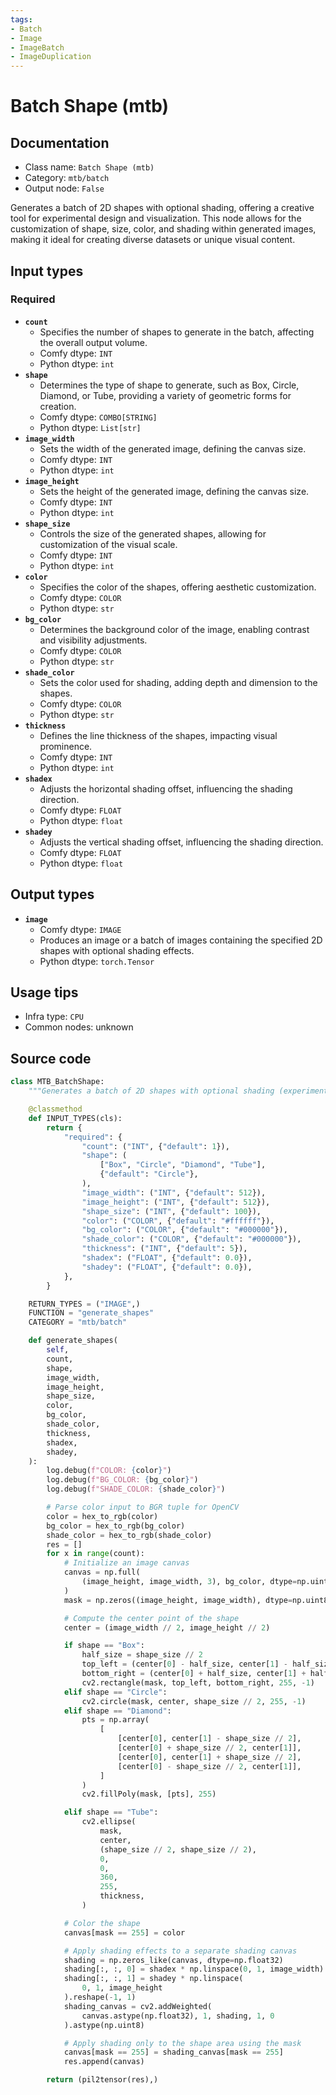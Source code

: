```yaml
---
tags:
- Batch
- Image
- ImageBatch
- ImageDuplication
---
```


# Batch Shape (mtb)
## Documentation
- Class name: `Batch Shape (mtb)`
- Category: `mtb/batch`
- Output node: `False`

Generates a batch of 2D shapes with optional shading, offering a creative tool for experimental design and visualization. This node allows for the customization of shape, size, color, and shading within generated images, making it ideal for creating diverse datasets or unique visual content.
## Input types
### Required
- **`count`**
    - Specifies the number of shapes to generate in the batch, affecting the overall output volume.
    - Comfy dtype: `INT`
    - Python dtype: `int`
- **`shape`**
    - Determines the type of shape to generate, such as Box, Circle, Diamond, or Tube, providing a variety of geometric forms for creation.
    - Comfy dtype: `COMBO[STRING]`
    - Python dtype: `List[str]`
- **`image_width`**
    - Sets the width of the generated image, defining the canvas size.
    - Comfy dtype: `INT`
    - Python dtype: `int`
- **`image_height`**
    - Sets the height of the generated image, defining the canvas size.
    - Comfy dtype: `INT`
    - Python dtype: `int`
- **`shape_size`**
    - Controls the size of the generated shapes, allowing for customization of the visual scale.
    - Comfy dtype: `INT`
    - Python dtype: `int`
- **`color`**
    - Specifies the color of the shapes, offering aesthetic customization.
    - Comfy dtype: `COLOR`
    - Python dtype: `str`
- **`bg_color`**
    - Determines the background color of the image, enabling contrast and visibility adjustments.
    - Comfy dtype: `COLOR`
    - Python dtype: `str`
- **`shade_color`**
    - Sets the color used for shading, adding depth and dimension to the shapes.
    - Comfy dtype: `COLOR`
    - Python dtype: `str`
- **`thickness`**
    - Defines the line thickness of the shapes, impacting visual prominence.
    - Comfy dtype: `INT`
    - Python dtype: `int`
- **`shadex`**
    - Adjusts the horizontal shading offset, influencing the shading direction.
    - Comfy dtype: `FLOAT`
    - Python dtype: `float`
- **`shadey`**
    - Adjusts the vertical shading offset, influencing the shading direction.
    - Comfy dtype: `FLOAT`
    - Python dtype: `float`
## Output types
- **`image`**
    - Comfy dtype: `IMAGE`
    - Produces an image or a batch of images containing the specified 2D shapes with optional shading effects.
    - Python dtype: `torch.Tensor`
## Usage tips
- Infra type: `CPU`
- Common nodes: unknown


## Source code
```python
class MTB_BatchShape:
    """Generates a batch of 2D shapes with optional shading (experimental)"""

    @classmethod
    def INPUT_TYPES(cls):
        return {
            "required": {
                "count": ("INT", {"default": 1}),
                "shape": (
                    ["Box", "Circle", "Diamond", "Tube"],
                    {"default": "Circle"},
                ),
                "image_width": ("INT", {"default": 512}),
                "image_height": ("INT", {"default": 512}),
                "shape_size": ("INT", {"default": 100}),
                "color": ("COLOR", {"default": "#ffffff"}),
                "bg_color": ("COLOR", {"default": "#000000"}),
                "shade_color": ("COLOR", {"default": "#000000"}),
                "thickness": ("INT", {"default": 5}),
                "shadex": ("FLOAT", {"default": 0.0}),
                "shadey": ("FLOAT", {"default": 0.0}),
            },
        }

    RETURN_TYPES = ("IMAGE",)
    FUNCTION = "generate_shapes"
    CATEGORY = "mtb/batch"

    def generate_shapes(
        self,
        count,
        shape,
        image_width,
        image_height,
        shape_size,
        color,
        bg_color,
        shade_color,
        thickness,
        shadex,
        shadey,
    ):
        log.debug(f"COLOR: {color}")
        log.debug(f"BG_COLOR: {bg_color}")
        log.debug(f"SHADE_COLOR: {shade_color}")

        # Parse color input to BGR tuple for OpenCV
        color = hex_to_rgb(color)
        bg_color = hex_to_rgb(bg_color)
        shade_color = hex_to_rgb(shade_color)
        res = []
        for x in range(count):
            # Initialize an image canvas
            canvas = np.full(
                (image_height, image_width, 3), bg_color, dtype=np.uint8
            )
            mask = np.zeros((image_height, image_width), dtype=np.uint8)

            # Compute the center point of the shape
            center = (image_width // 2, image_height // 2)

            if shape == "Box":
                half_size = shape_size // 2
                top_left = (center[0] - half_size, center[1] - half_size)
                bottom_right = (center[0] + half_size, center[1] + half_size)
                cv2.rectangle(mask, top_left, bottom_right, 255, -1)
            elif shape == "Circle":
                cv2.circle(mask, center, shape_size // 2, 255, -1)
            elif shape == "Diamond":
                pts = np.array(
                    [
                        [center[0], center[1] - shape_size // 2],
                        [center[0] + shape_size // 2, center[1]],
                        [center[0], center[1] + shape_size // 2],
                        [center[0] - shape_size // 2, center[1]],
                    ]
                )
                cv2.fillPoly(mask, [pts], 255)

            elif shape == "Tube":
                cv2.ellipse(
                    mask,
                    center,
                    (shape_size // 2, shape_size // 2),
                    0,
                    0,
                    360,
                    255,
                    thickness,
                )

            # Color the shape
            canvas[mask == 255] = color

            # Apply shading effects to a separate shading canvas
            shading = np.zeros_like(canvas, dtype=np.float32)
            shading[:, :, 0] = shadex * np.linspace(0, 1, image_width)
            shading[:, :, 1] = shadey * np.linspace(
                0, 1, image_height
            ).reshape(-1, 1)
            shading_canvas = cv2.addWeighted(
                canvas.astype(np.float32), 1, shading, 1, 0
            ).astype(np.uint8)

            # Apply shading only to the shape area using the mask
            canvas[mask == 255] = shading_canvas[mask == 255]
            res.append(canvas)

        return (pil2tensor(res),)

```
